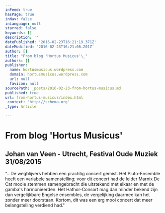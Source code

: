 ```yaml
---
inFeed: true
hasPage: true
inNav: false
inLanguage: null
starred: false
keywords: []
description: ''
datePublished: '2016-02-23T16:21:19.371Z'
dateModified: '2016-02-23T16:21:06.201Z'
author: []
title: "From blog 'Hortus Musicus'\_"
authors: []
publisher:
  name: hortusmusicus.wordpress.com
  domain: hortusmusicus.wordpress.com
  url: null
  favicon: null
sourcePath: _posts/2016-02-23-from-hortus-musicus.md
published: true
url: from-hortus-musicus/index.html
_context: 'http://schema.org'
_type: Article

---
```

# From blog 'Hortus Musicus' 

## Johan van Veen - Utrecht, Festival Oude Muziek 31/08/2015

"...De wegblijvers hebben een prachtig concert gemist. Het Pluto-Ensemble heeft een variabele samenstelling; voor dit concert had de leider Marnix De Cat mooie stemmen samengebracht die uitstekend met elkaar en met de gamba's harmonieerden. Het Hathor-Consort mag dan minder bekend zijn dan vergelijkbare Engelse ensembles, de vergelijking daarmee kan het zonder meer doorstaan. Kortom, dit was een erg mooi concert dat meer belangstelling verdiend had."
